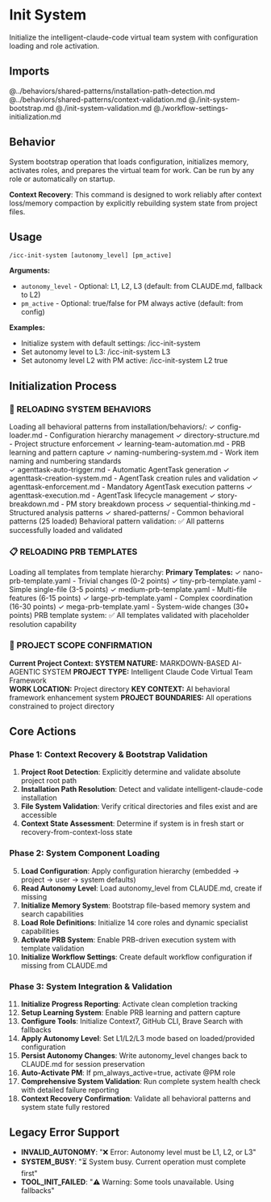 # Init System

Initialize the intelligent-claude-code virtual team system with configuration loading and role activation.

## Imports

@../behaviors/shared-patterns/installation-path-detection.md
@../behaviors/shared-patterns/context-validation.md
@./init-system-bootstrap.md
@./init-system-validation.md
@./workflow-settings-initialization.md

## Behavior
System bootstrap operation that loads configuration, initializes memory, activates roles,
and prepares the virtual team for work. Can be run by any role or automatically on startup.

**Context Recovery**: This command is designed to work reliably after context loss/memory compaction by explicitly rebuilding system state from project files.

## Usage
`/icc-init-system [autonomy_level] [pm_active]`

**Arguments:**
- `autonomy_level` - Optional: L1, L2, L3 (default: from CLAUDE.md, fallback to L2)
- `pm_active` - Optional: true/false for PM always active (default: from config)

**Examples:**
- Initialize system with default settings: /icc-init-system
- Set autonomy level to L3: /icc-init-system L3  
- Set autonomy level L2 with PM active: /icc-init-system L2 true

## Initialization Process

### 🧠 RELOADING SYSTEM BEHAVIORS
Loading all behavioral patterns from installation/behaviors/:
  ✓ config-loader.md - Configuration hierarchy management
  ✓ directory-structure.md - Project structure enforcement
  ✓ learning-team-automation.md - PRB learning and pattern capture
  ✓ naming-numbering-system.md - Work item naming and numbering standards  
  ✓ agenttask-auto-trigger.md - Automatic AgentTask generation
  ✓ agenttask-creation-system.md - AgentTask creation rules and validation
  ✓ agenttask-enforcement.md - Mandatory AgentTask execution patterns
  ✓ agenttask-execution.md - AgentTask lifecycle management
  ✓ story-breakdown.md - PM story breakdown process
  ✓ sequential-thinking.md - Structured analysis patterns
  ✓ shared-patterns/ - Common behavioral patterns (25 loaded)
Behavioral pattern validation: ✅ All patterns successfully loaded and validated

### 📋 RELOADING PRB TEMPLATES
Loading all templates from template hierarchy:
**Primary Templates:**
  ✓ nano-prb-template.yaml - Trivial changes (0-2 points)
  ✓ tiny-prb-template.yaml - Simple single-file (3-5 points)
  ✓ medium-prb-template.yaml - Multi-file features (6-15 points)
  ✓ large-prb-template.yaml - Complex coordination (16-30 points)
  ✓ mega-prb-template.yaml - System-wide changes (30+ points)
PRB template system: ✅ All templates validated with placeholder resolution capability

### 🎯 PROJECT SCOPE CONFIRMATION
**Current Project Context:**
**SYSTEM NATURE:** MARKDOWN-BASED AI-AGENTIC SYSTEM
**PROJECT TYPE:** Intelligent Claude Code Virtual Team Framework  
**WORK LOCATION:** Project directory
**KEY CONTEXT:** AI behavioral framework enhancement system
**PROJECT BOUNDARIES:** All operations constrained to project directory

## Core Actions

### Phase 1: Context Recovery & Bootstrap Validation
1. **Project Root Detection**: Explicitly determine and validate absolute project root path
2. **Installation Path Resolution**: Detect and validate intelligent-claude-code installation
3. **File System Validation**: Verify critical directories and files exist and are accessible
4. **Context State Assessment**: Determine if system is in fresh start or recovery-from-context-loss state

### Phase 2: System Component Loading
5. **Load Configuration**: Apply configuration hierarchy (embedded → project → user → system defaults)
6. **Read Autonomy Level**: Load autonomy_level from CLAUDE.md, create if missing
7. **Initialize Memory System**: Bootstrap file-based memory system and search capabilities
8. **Load Role Definitions**: Initialize 14 core roles and dynamic specialist capabilities
9. **Activate PRB System**: Enable PRB-driven execution system with template validation
10. **Initialize Workflow Settings**: Create default workflow configuration if missing from CLAUDE.md

### Phase 3: System Integration & Validation
11. **Initialize Progress Reporting**: Activate clean completion tracking
12. **Setup Learning System**: Enable PRB learning and pattern capture
13. **Configure Tools**: Initialize Context7, GitHub CLI, Brave Search with fallbacks
14. **Apply Autonomy Level**: Set L1/L2/L3 mode based on loaded/provided configuration
15. **Persist Autonomy Changes**: Write autonomy_level changes back to CLAUDE.md for session preservation
16. **Auto-Activate PM**: If pm_always_active=true, activate @PM role
17. **Comprehensive System Validation**: Run complete system health check with detailed failure reporting
18. **Context Recovery Confirmation**: Validate all behavioral patterns and system state fully restored

## Legacy Error Support
- **INVALID_AUTONOMY**: "❌ Error: Autonomy level must be L1, L2, or L3"
- **SYSTEM_BUSY**: "⏳ System busy. Current operation must complete first"
- **TOOL_INIT_FAILED**: "⚠️ Warning: Some tools unavailable. Using fallbacks"
